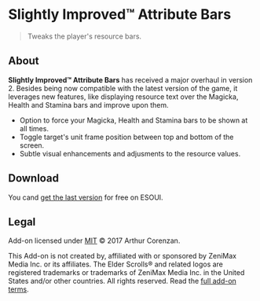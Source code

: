 # Slightly Improved™ Attribute Bars

> Tweaks the player's resource bars.

## About

**Slightly Improved™ Attribute Bars** has received a major overhaul in version 2. Besides being now compatible with the latest version of the game, it leverages new features, like displaying resource text over the Magicka, Health and Stamina bars and improve upon them.

- Option to force your Magicka, Health and Stamina bars to be shown at all times.
- Toggle target's unit frame position between top and bottom of the screen.
- Subtle visual enhancements and adjusments to the resource values.

## Download

You cand [get the last version](http://www.esoui.com/downloads/info72-SlightlyImprovedAttributeBars.html) for free on ESOUI.

## Legal

Add-on licensed under [MIT](LICENSE) © 2017 Arthur Corenzan.

This Add-on is not created by, affiliated with or sponsored by ZeniMax Media Inc. or its affiliates. The Elder Scrolls® and related logos are registered trademarks or trademarks of ZeniMax Media Inc. in the United States and/or other countries. All rights reserved. Read the [full add-on terms](https://account.elderscrollsonline.com/add-on-terms).
